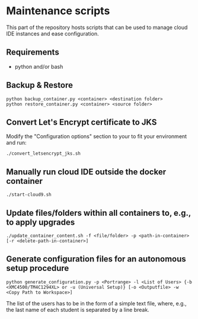 # Maintenance scripts

This part of the repository hosts scripts that can be used to manage cloud IDE instances and ease configuration.

## Requirements

  * python and/or bash

## Backup & Restore

    python backup_container.py <container> <destination folder> 
    python restore_container.py <container> <source folder>

## Convert Let's Encrypt certificate to JKS

Modify the "Configuration options" section to your to fit your environment and run:

    ./convert_letsencrypt_jks.sh

## Manually run cloud IDE outside the docker container

    ./start-cloud9.sh

## Update files/folders within all containers to, e.g., to apply upgrades  

    ./update_container_content.sh -f <file/folder> -p <path-in-container> [-r <delete-path-in-container>]

## Generate configuration files for an autonomous setup procedure

    python generate_configuration.py -p <Portrange> -l <List of Users> {-b <XMC4500/TM4C1294XL> or -u (Universal Setup)} [-o <Outputfile> -w <Copy Path to Workspace>]

The list of the users has to be in the form of a simple text file, where, e.g., the last name of each student is separated by a line break.
